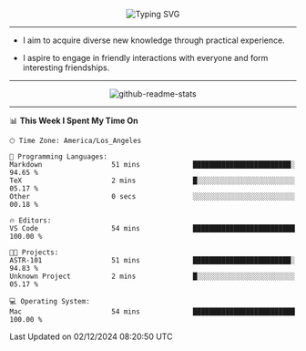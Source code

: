 <p align="center">
  <img src="https://readme-typing-svg.demolab.com?font=Fira+Code&weight=500&size=32&duration=2500&pause=1600&center=true&vCenter=true&random=false&width=1024&height=64&lines=Hi+there+%F0%9F%91%8B;I'm+delighted+you+could+make+it+here+%F0%9F%8E%89;I'm+Harry%2C+a+college+student+still+finding+my+way" alt="Typing SVG" />
</p>


---


- I aim to acquire diverse new knowledge through practical experience.

- I aspire to engage in friendly interactions with everyone and form interesting friendships.


---


<p align="center">
  <img src="https://github-readme-stats.vercel.app/api?username=Harry-Jing&show_icons=true" alt="github-readme-stats"/>
</p>


---

<!--START_SECTION:waka-->
📊 **This Week I Spent My Time On** 

```text
🕑︎ Time Zone: America/Los_Angeles

💬 Programming Languages: 
Markdown                 51 mins             ████████████████████████░   94.65 % 
TeX                      2 mins              █░░░░░░░░░░░░░░░░░░░░░░░░   05.17 % 
Other                    0 secs              ░░░░░░░░░░░░░░░░░░░░░░░░░   00.18 % 

🔥 Editors: 
VS Code                  54 mins             █████████████████████████   100.00 % 

🐱‍💻 Projects: 
ASTR-101                 51 mins             ████████████████████████░   94.83 % 
Unknown Project          2 mins              █░░░░░░░░░░░░░░░░░░░░░░░░   05.17 % 

💻 Operating System: 
Mac                      54 mins             █████████████████████████   100.00 % 
```


 Last Updated on 02/12/2024 08:20:50 UTC
<!--END_SECTION:waka-->
